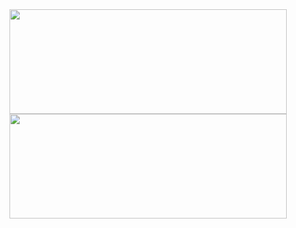 <img height="185px" width="490px" align="top" src="https://github-readme-stats.vercel.app/api?username=GromRibeiro&show_icons=true&theme=transparent)"/>
<img height="185px" width="490px" align="center" src="https://github-readme-stats.vercel.app/api/top-langs/?username=GromRibeiro&layout=compact&theme=midnight-purple)](https://github.com/anuraghazra/github-readme-stats)"/>
